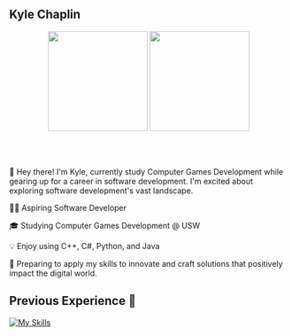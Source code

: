 ## Kyle Chaplin 

<div align="center">
  <img height="180em" src="https://github-readme-stats.vercel.app/api?username=deChaplin&show_icons=true&theme=dark" />
  <img height="180em" src="https://github-readme-stats.vercel.app/api/top-langs/?username=deChaplin&size_weight=0.5&count_weight=0.5&theme=dark"/>
</div>

<br></br>
<div align="left">

👋 Hey there! I'm Kyle, currently study Computer Games Development while gearing up for a career in software development. I'm excited about exploring software development's vast landscape. 

👨‍💻 Aspiring Software Developer

🎓 Studying Computer Games Development @ USW

💡 Enjoy using C++, C#, Python, and Java

🤞 Preparing to apply my skills to innovate and craft solutions that positively impact the digital world.

</div>

## Previous Experience 📒
[![My Skills](https://skillicons.dev/icons?i=cpp,cs,py,js,html,CSS,java)](https://skillicons.dev)
